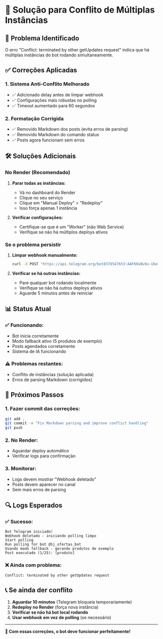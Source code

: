 # 🔧 Solução para Conflito de Múltiplas Instâncias

## 🚨 Problema Identificado

O erro "Conflict: terminated by other getUpdates request" indica que há múltiplas instâncias do bot rodando simultaneamente.

## ✅ Correções Aplicadas

### 1. **Sistema Anti-Conflito Melhorado**
- ✅ Adicionado delay antes de limpar webhook
- ✅ Configurações mais robustas no polling
- ✅ Timeout aumentado para 60 segundos

### 2. **Formatação Corrigida**
- ✅ Removido Markdown dos posts (evita erros de parsing)
- ✅ Removido Markdown do comando status
- ✅ Posts agora funcionam sem erros

## 🛠️ Soluções Adicionais

### No Render (Recomendado)

1. **Parar todas as instâncias:**
   - Vá no dashboard do Render
   - Clique no seu serviço
   - Clique em "Manual Deploy" > "Redeploy"
   - Isso força apenas 1 instância

2. **Verificar configurações:**
   - Certifique-se que é um "Worker" (não Web Service)
   - Verifique se não há múltiplos deploys ativos

### Se o problema persistir

1. **Limpar webhook manualmente:**
   ```bash
   curl -X POST "https://api.telegram.org/bot8378547653:AAF6OxBv6x-UkeVR968u2nUmgwt23vyfmZw/deleteWebhook"
   ```

2. **Verificar se há outras instâncias:**
   - Pare qualquer bot rodando localmente
   - Verifique se não há outros deploys ativos
   - Aguarde 5 minutos antes de reiniciar

## 📊 Status Atual

### ✅ Funcionando:
- Bot inicia corretamente
- Modo fallback ativo (5 produtos de exemplo)
- Posts agendados corretamente
- Sistema de IA funcionando

### ⚠️ Problemas restantes:
- Conflito de instâncias (solução aplicada)
- Erros de parsing Markdown (corrigidos)

## 🎯 Próximos Passos

### 1. Fazer commit das correções:
```bash
git add .
git commit -m "Fix Markdown parsing and improve conflict handling"
git push
```

### 2. No Render:
- Aguardar deploy automático
- Verificar logs para confirmação

### 3. Monitorar:
- Logs devem mostrar "Webhook deletado"
- Posts devem aparecer no canal
- Sem mais erros de parsing

## 🔍 Logs Esperados

### ✅ Sucesso:
```
Bot Telegram iniciado!
Webhook deletado - iniciando polling limpo
Start polling
Run polling for bot @Sj_ofertas_bot
Usando modo fallback - gerando produtos de exemplo
Post executado (1/25): [produto]
```

### ❌ Ainda com problema:
```
Conflict: terminated by other getUpdates request
```

## 📞 Se ainda der conflito

1. **Aguardar 10 minutos** (Telegram bloqueia temporariamente)
2. **Redeploy no Render** (força nova instância)
3. **Verificar se não há bot local rodando**
4. **Usar webhook em vez de polling** (se necessário)

---

**🎉 Com essas correções, o bot deve funcionar perfeitamente!**
